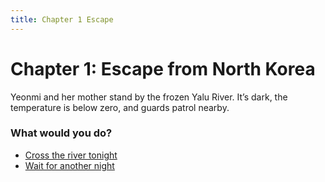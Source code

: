 ```yaml
---
title: Chapter 1 Escape
---
```


# Chapter 1: Escape from North Korea

Yeonmi and her mother stand by the frozen Yalu River. It’s dark, the temperature is below zero, and guards patrol nearby.

### What would you do?
- [Cross the river tonight](chapter2-china)
- [Wait for another night](scenarios/chapter2-delay)
